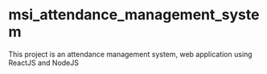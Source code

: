 # msi_attendance_management_system
This project is an attendance management system, web application using ReactJS and NodeJS
